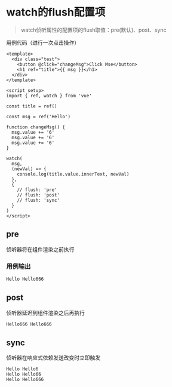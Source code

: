 # watch的flush配置项

> watch侦听属性的配置项的flush取值：pre(默认)、post、sync

用例代码（进行一次点击操作）

```vue
<template>
  <div class="test">
    <button @click="changeMsg">Click Mse</button>
    <h1 ref="title">{{ msg }}</h1>
  </div>
</template>

<script setup>
import { ref, watch } from 'vue'

const title = ref()

const msg = ref('Hello')

function changeMsg() {
  msg.value += '6'
  msg.value += '6'
  msg.value += '6'
}

watch(
  msg,
  (newVal) => {
    console.log(title.value.innerText, newVal)
  },
  {
    // flush: 'pre'
    // flush: 'post'
    // flush: 'sync'
  }
)
</script>
```



## pre

侦听器将在组件渲染之前执行

### 用例输出

```js
Hello Hello666
```



## post

侦听器延迟到组件渲染之后再执行

```js
Hello666 Hello666
```



## sync

侦听器在响应式依赖发送改变时立即触发

```
Hello Hello6
Hello Hello66
Hello Hello666
```

